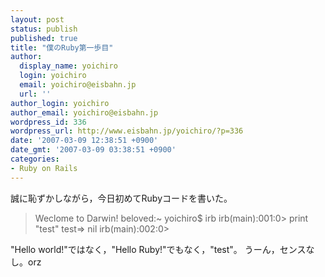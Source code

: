 ```yaml
---
layout: post
status: publish
published: true
title: "僕のRuby第一歩目"
author:
  display_name: yoichiro
  login: yoichiro
  email: yoichiro@eisbahn.jp
  url: ''
author_login: yoichiro
author_email: yoichiro@eisbahn.jp
wordpress_id: 336
wordpress_url: http://www.eisbahn.jp/yoichiro/?p=336
date: '2007-03-09 12:38:51 +0900'
date_gmt: '2007-03-09 03:38:51 +0900'
categories:
- Ruby on Rails
---
```


誠に恥ずかしながら，今日初めてRubyコードを書いた。

>Weclome to Darwin!
beloved:~ yoichiro$ irb
irb(main):001:0> 
print "test"
test=> nil
irb(main):002:0>

"Hello world!"ではなく，"Hello Ruby!"でもなく，"test"。
うーん，センスなし。orz
